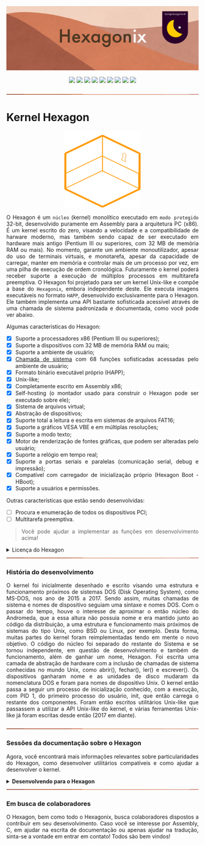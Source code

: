 <p align="center">
<img src="https://github.com/hexagonix/Doc/blob/main/Img/banner.png">
</p>

<div align="center">

![](https://img.shields.io/github/license/hexagonix/Hexagon.svg)
![](https://img.shields.io/github/stars/hexagonix/Hexagon.svg)
![](https://img.shields.io/github/issues/hexagonix/Hexagon.svg)
![](https://img.shields.io/github/issues-closed/hexagonix/Hexagon.svg)
![](https://img.shields.io/github/issues-pr/hexagonix/Hexagon.svg)
![](https://img.shields.io/github/issues-pr-closed/hexagonix/Hexagon.svg)
![](https://img.shields.io/github/downloads/hexagonix/Hexagon/total.svg)
![](https://img.shields.io/github/release/hexagonix/Hexagon.svg)
[![](https://img.shields.io/twitter/follow/hexagonixOS.svg?style=social&label=Follow%20%40HexagonixOS)](https://twitter.com/hexagonixOS)

</div>

<!-- Vai funcionar como <hr> -->

<img src="https://github.com/hexagonix/Doc/blob/main/Img/hr.png" width="100%" height="2px" />

# Kernel Hexagon

<p align="center">
<img src="https://github.com/hexagonix/Doc/blob/main/Img/LogoHexagon.png" width="200" height="200">
</p>

<div align="justify">

O Hexagon é um `núcleo` (kernel) monolítico executado em `modo protegido` 32-bit, desenvolvido puramente em Assembly para a arquitetura PC (x86). É um kernel escrito do zero, visando a velocidade e a compatibilidade de harware moderno, mas também sendo capaz de ser executado em hardware mais antigo (Pentium III ou superiores, com 32 MB de memória RAM ou mais). No momento, garante um ambiente monoutilizador, apesar do uso de terminais virtuais, e monotarefa, apesar da capacidade de carregar, manter em memória e controlar mais de um processo por vez, em uma pilha de execução de ordem cronológica. Futuramente o kernel poderá receber suporte a execução de múltiplos processos em multitarefa preemptiva. O Hexagon foi projetado para ser um kernel Unix-like e compõe a base do `Hexagonix`, embora independente deste. Ele executa imagens executáveis no formato `HAPP`, desenvolvido exclusivamente para o Hexagon. Ele também implementa uma API bastante sofisticada acessível através de uma chamada de sistema padronizada e documentada, como você pode ver abaixo.

Algumas características do Hexagon:

- [x] Suporte a processadores x86 (Pentium III ou superiores);
- [x] Suporte a dispositivos com 32 MB de memória RAM ou mais;
- [x] Suporte a ambiente de usuário;
- [x] [Chamada de sistema](SYSCALL.pt.md) com 68 funções sofisticadas acessadas pelo ambiente de usuário;
- [x] Formato binário executável próprio (HAPP);
- [x] Unix-like;
- [x] Completamente escrito em Assembly x86;
- [x] Self-hosting (o montador usado para construir o Hexagon pode ser executado sobre ele);
- [x] Sistema de arquivos virtual;
- [x] Abstração de dispositivos;
- [x] Suporte total a leitura e escrita em sistemas de arquivos FAT16;
- [x] Suporte a gráficos VESA VBE e em múltiplas resoluções;
- [x] Suporte a modo texto;
- [x] Motor de renderização de fontes gráficas, que podem ser alteradas pelo usuário;
- [x] Suporte a relógio em tempo real;
- [x] Suporte a portas seriais e paralelas (comunicação serial, debug e impressão);
- [x] Compatível com carregador de inicialização próprio (Hexagon Boot - HBoot);
- [x] Suporte a usuários e permissões.

Outras características que estão sendo desenvolvidas:

- [ ] Procura e enumeração de todos os dispositivos PCI;
- [ ] Multitarefa preemptiva.

> Você pode ajudar a implementar as funções em desenvolvimento acima!

<details title="Licença" align='left'>
<br>
<summary align='left'>Licença do Hexagon</summary>

<div align="justify">

Hexagonix Operating System

BSD 3-Clause License

Copyright (c) 2015-2024, Felipe Miguel Nery Lunkes<br>
All rights reserved.

Redistribution and use in source and binary forms, with or without modification, are permitted provided that the following conditions are met:

Redistributions of source code must retain the above copyright notice, this list of conditions and the following disclaimer.

Redistributions in binary form must reproduce the above copyright notice, this list of conditions and the following disclaimer in the documentation and/or other materials provided with the distribution.

Neither the name of the copyright holder nor the names of its contributors may be used to endorse or promote products derived from this software without specific prior written permission.

THIS SOFTWARE IS PROVIDED BY THE COPYRIGHT HOLDERS AND CONTRIBUTORS "AS IS" AND ANY EXPRESS OR IMPLIED WARRANTIES, INCLUDING, BUT NOT LIMITED TO, THE IMPLIED WARRANTIES OF MERCHANTABILITY AND FITNESS FOR A PARTICULAR PURPOSE ARE DISCLAIMED. IN NO EVENT SHALL THE COPYRIGHT HOLDER OR CONTRIBUTORS BE LIABLE FOR ANY DIRECT, INDIRECT, INCIDENTAL, SPECIAL, EXEMPLARY, OR CONSEQUENTIAL DAMAGES (INCLUDING, BUT NOT LIMITED TO, PROCUREMENT OF SUBSTITUTE GOODS OR SERVICES; LOSS OF USE, DATA, OR PROFITS; OR BUSINESS INTERRUPTION) HOWEVER CAUSED AND ON ANY THEORY OF LIABILITY, WHETHER IN CONTRACT, STRICT LIABILITY, OR TORT (INCLUDING NEGLIGENCE OR OTHERWISE) ARISING IN ANY WAY OUT OF THE USE OF THIS SOFTWARE, EVEN IF ADVISED OF THE POSSIBILITY OF SUCH DAMAGE.

</div>

</details>

</div>

<!-- Vai funcionar como <hr> -->

<img src="https://github.com/hexagonix/Doc/blob/main/Img/hr.png" width="100%" height="2px" />

### História do desenvolvimento

<div align="justify">

O kernel foi inicialmente desenhado e escrito visando uma estrutura e funcionamento próximos de sistemas DOS (Disk Operating System), como MS-DOS, nos ano de 2015 a 2017. Sendo assim, muitas chamadas de sistema e nomes de dispositivo seguiam uma sintaxe e nomes DOS. Com o passar do tempo, houve o interesse de aproximar o então núcleo do Andromeda, que a essa altura não possuia nome e era mantido junto ao código da distribuição, a uma estrutura e funcionamento mais próximos de sistemas do tipo Unix, como BSD ou Linux, por exemplo. Desta forma, muitas partes do kernel foram reimplementadas tendo em mente o novo objetivo. O código do núcleo foi separado do restante do Sistema e se tornou independente, em questão de desenvolvimento e também de funcionamento, além de ganhar um nome, Hexagon. Foi escrita uma camada de abstração de hardware com a inclusão de chamadas de sistema conhecidas no mundo Unix, como abrir(), fechar(), ler() e escrever(). Os dispositivos ganharam nome e as unidades de disco mudaram da nomenclatura DOS e foram para nomes de dispositivo Unix. O kernel então passa a seguir um processo de inicialização conhecido, com a execução, com PID 1, do primeiro processo do usuário, init, que então carrega o restante dos componentes. Foram então escritos utilitários Unix-like que passassem a utilizar a API Unix-like do kernel, e várias ferramentas Unix-like já foram escritas desde então (2017 em diante).

</div>

<!-- Vai funcionar como <hr> -->

<img src="https://github.com/hexagonix/Doc/blob/main/Img/hr.png" width="100%" height="2px" />

### Sessões da documentação sobre o Hexagon

<div align="justify">

Agora, você encontrará mais informações relevantes sobre particularidades do Hexagon, como desenvolver utilitários compatíveis e como ajudar a desenvolver o kernel.

</div>

<details title="Desenvolvendo para o Hexagon" align='left'>
<br>
<summary align='left'><strong>Desenvolvendo para o Hexagon</strong></summary>

<div align="justify">

Nessa sessão, você encontrará a documentação relevante sobre como desenvolver utilitários compatíveis com o Hexagon. Selecione o tópico de seu interesse abaixo. Você também pode sugerir novos tópicos. Basta abrir uma `issue` com a sua proposta.

</div>

<details title="Chamadas de sistema do Hexagon" align='left'>
<br>
<summary align='left'>Chamadas de sistema do Hexagon</summary>

<div align="justify">

O Hexagon implementa uma série de funções que são expostas ao ambiente de usuário, para que possam ser utilizadas pelos desenvolvedores para construir utilitários que utilizem a API do Hexagon. Essa API é acessível atráves de [chamadas de sistema](SYSCALL.pt.md), ou mais facilmente pelas bibliotecas de desenvolvimento compatíveis, como a [libasm](https://github.com/hexagonix/lib).

O número de chamadas de sistema podem variar de acordo com os lançamentos de novas versões do Hexagon, visto que a tendência é que a maioria das funções não críticas sejam movidas para bibliotecas, não permanecendo no núcleo. Entretanto, com a evolução natural do kernel, outras funções e chamadas podem ser implementadas.

Neste momento, existem [68 chamadas de sistema](SYSCALL.pt.md) que são expostas ao ambiente de usuário pelo Hexagon. Para isso, ele implementa um sistema de interrupção que é acessível por qualquer aplicativo através da interrupção 69h (`int 69h`).

O formato de passagem de parâmetros para o manipulador de interrupção do Hexagon é um misto do observado para o implementado no MS-DOS e nos sistemas BSD. Parte dos parâmetros é passado na pilha (como em sistemas BSD), enquanto outros parâmetros são passados por meio dos registradores (como no MS-DOS), da seguinte forma:

* O número da função desejada é `sempre` fornecido ao Hexagon pela pilha;
* Os parâmetros restantes, que servem de entrada para a função solicitada, são fornecidos exclusivamente pelos registradores, observado que cada função aceita parâmetros e registradores definidos.

Um exemplo de chamada de sistema, para finalizar o processo atual em execução, pode ser observado abaixo:

```assembly

    push 4 ;; Solicitar a função 4, de encerrar processo

    mov eax, 0 ;; Informar o código de erro 0

    int 69h ;; Chamar o Hexagon

```

O arquivo `hexagon.s`, presente na biblioteca Hexagonix da [libasm]() especifica todas as chamadas de sistema atualmente suportadas pela versão corrente do Hexagon, bem como lista as saídas e entradas para cada função solicitada. Abaixo você pode observar as chamadas de sistema compatíveis com o Hexagon v1.0, extraídas de `hexagon.s`. Vale lembrar que as chamadas abaixo podem sofrer alterações, então se baseie na libasm para identificar quais chamadas utilizar ao escrever um aplicativo.

```assembly

;;************************************************************************************
;;
;; Serviços de gerenciamento de memória e processos do Hexagonix®
;;
;;************************************************************************************

alocarMemoria = 1      ;; Alocar memória
                       ;; Entrada: EAX - Tamanho da memória solicitada, em bytes
                       ;; Saída: EBX - Ponteiro para a memória alocada

liberarMemoria = 2     ;; Liberar memória
                       ;; Entrada: EBX - Ponteiro para a memória alocada
                       ;; ECX - Tamanho da memória alocada

iniciarProcesso = 3    ;; Carregar programa do disco e o executar
                       ;; Entrada: ESI - Nome do programa; EDI - Argumentos; EAX = 0 se não forem passados argumentos
                       ;; Saída: CF definido em caso de erro ou programa não encontrado

encerrarProcesso = 4   ;; Terminar o processo atualmente em execução
                       ;; Entrada: EAX - Código de erro, caso exista
                       ;; EBX = 0 se apenas terminar a execução; EBX = 0x1234 para manter residente

obterPID = 5           ;; Retorna o indentificador do processo em execução
                       ;; Saída: EAX - PID do processo

usoMemoria = 6         ;; Retorna estatísticas de uso deste recurso, calculados pelo Sistema                                       
                       ;; Saída: EAX - Memória utilizada, em bytes
                       ;; EBX - Memória total disponível para uso, em bytes                        
                       ;; ECX - Memória total disponível para uso, em Mbytes (menos preciso)
                       ;; EDX - Memória reservada para o Hexagon®, em bytes
                       ;; ESI - Memória total alocada (resevada+processos), em kbytes
                                  
obterProcessos = 7     ;; Obtêm os processos presentes na pilha de execução                                       
                       ;; Saída: ESI - Lista de processos; EAX - Número de processos na pilha                                 

obterCodigoErro = 8    ;; Obtém o código retornado pelo último processo em execução.
                       ;; Saída: EAX - Código de erro (0 para sem erro/saída normal)

;;************************************************************************************
;;
;; Serviços de gerenciamento de arquivos e dispositivos do Hexagonix®
;;
;;************************************************************************************

abrir = 9              ;; Abre um canal de leitura/escrita com determinado dispositivo solicitado ou 
                       ;; arquivo comum presente no disco (dispositivos e discos são tratados como
                       ;; arquivos). Em caso de arquivo no disco, um endereço de carregamento deve ser 
                       ;; fornecido.                                                    
                       ;; Entrada: ESI - Ponteiro para o buffer que contêm o nome convencionado
                       ;; EDI - Endereço de carregamento, em caso de arquivo
                       ;; CF definido quando o nome do dispositivo for inválido ou arquivo não existir

escrever = 10          ;; Envia dados para o dispositivo aberto
                       ;; Entrada: SI - Ponteiro com o buffer contendo os dados
                       ;; Saída: CF definido em caso de erro ou nenhum dispositivo aberto
                       ;; Aviso! Futuramente, será utilizada para salvar arquivos.

fechar = 11            ;; Fecha o último dispositivo aberto

;;************************************************************************************
;;
;; Serviços de gerenciamento do Sistema de Arquivos e de volumes do Hexagonix®
;;
;;************************************************************************************

salvarArquivo = 13     ;; Salvar um arquivo no disco
                       ;; Entrada: ESI - Ponteiro para o nome do arquivo; EDI - Ponteiro para o conteúdo
                       ;; Entrada: EAX - Tamanho do arquivo
                       ;; Saída: CF definido em caso de erro ou arquivo já presente
						 
deletarArquivo	= 14   ;; Remover um arquivo do disco
                       ;; Entrada: ESI - Ponteiro para o nome do arquivo
                       ;; Saída: CF definido em caso de erro ou arquivo não existente

listarArquivos	= 15   ;; Obter lista de arquivos		
                       ;; Saída: ESI - Ponteiro para a lista de arquivos; EAX - Total de arquivos
						          
arquivoExiste = 16     ;; Checar se um arquivo existe no disco
                       ;; Entrada: ESI - Nome do arquivo para checar
                       ;; Saída: EAX - Tamanho do arquivo
                       ;; CF definido se o arquivo não existir				

obterDisco = 17        ;; Obtêm o disco utilizado pelo sistema
                       ;; Saída: ESI - Nome do dispositivo	
                       ;;        EDI - Rótulo do volume utilizado								  

;;************************************************************************************
;;
;; Serviços de gerenciamento de usuários do Hexagonix®
;;
;;************************************************************************************

travar = 18            ;; Bloqueia o processo em primeiro plano, impedindo que o mesmo seja terminado
                       ;; pelo usuário utilizando uma tecla especial ou combinação.
                       ;; A tecla F1 é no Hexagonix® a tecla "Matar processo".
                       ;; Esta tecla pode ter sua função removida com o tempo.

destravar = 19         ;; Habilita que o usuário mate o processo em execução pressionando uma tecla especial
                       ;; ou combinação de teclas. A tecla "Matar processo" (F1) se torna habilitada.
                       ;; Esta tecla pode ter sua função removida com o tempo.
								   
definirUsuario = 20    ;; Define um usuário para a sessão.
                       ;; Entrada: EAX - ID do grupo; ESI - Nome do usuário

obterUsuario = 21      ;; Obtêm dados do usuário logado na sessão
                       ;; Saída: EAX - ID do grupo; ESI - Nome do usuário

;;************************************************************************************
;;
;; Serviços oferecidos pelo Hexagonix®
;;
;;************************************************************************************

retornarVersao = 22    ;; Retorna a versão do Sistema para os aplicativos
                       ;; Saída: EAX - Número da versão; EBX - Número da subversão 
                       ;; CH - Caractere de revisão; EDX - Arquitetura
                       ;; ESI - Nome do Kernel 
                       ;; EDI - Build do Kernel

obterAleatorio = 23    ;; Obtêr um número aleatório
                       ;; Entrada: EAX - Máximo
                       ;; Saída: EAX - Número

alimentarAleatorio = 24 ;; Alimentar o gerador do números
                        ;; Entrada: EAX - Número


causarAtraso = 25      ;; Utilizada para causar um atraso (delay), utilizado para adaptar operações
                       ;; de memória, operações de disco e possibilitar leitura da tela por parte
                       ;; do usuário.
                       ;; Entrada: ECX - Tempo em unidades de contagem para causar atraso
 
instalarISR	= 26       ;; Instalar rotina de serviço de interrupção
                       ;; Entrada: EAX - Número da interrupção; ESI - Ponteiro para o manipulador

;;************************************************************************************
;;
;; Serviços de gerenciamento de energia do Hexagonix®
;;
;;************************************************************************************

reiniciarPC = 27       ;; Reiniciar o computador
					
desligarPC = 28        ;; Chama rotina da implementação APM do Hexagonix® para desligar o computador

;;************************************************************************************
;;
;; Serviços de saída em vídeo e gráficos do Hexagonix®
;;
;;************************************************************************************

imprimir = 29          ;; Imprimir um conteúdo definido em um dispositivo de saída
                       ;; Entrada:
                       ;;
                       ;; EAX - Conteúdo numérico, se este for o caso, respeitando os
                       ;;       formatos abaixo designados. Os formatos devem ser informados!
                       ;; ESI - Ponteiro para a string à ser impressa, se este for o caso.		
                       ;; EBX - Tipo de entrada, que pode ser:
                       ;;       01h - Inteiro decimal
                       ;;       02h - Inteiro hexadecimal
                       ;;       03h - Inteiro binário
                       ;;       04h - String        
                       ;; Dica! Utilize os macros no fim do arquivo para utilizar essa função                          							 	

limparTela = 30        ;; Limpa a tela		
						
limparLinha	= 31       ;; Limpa uma linha específica na tela
                       ;; Entrada: AL - Número da linha 
						
NULA  = 32             ;; Função nula, sem retorno ou função
                       ;; Mantida para compatibilidade

rolarTela = 33         ;; Rola a tela para baixo uma linha

definirCursor = 34     ;; Definir cursor em uma posição específica
                       ;; Entrada: DL - X; DH - Y

desenharCaractere = 35 ;; Colocar um pixel na tela
                       ;; Entrada: EAX - X; EBX - Y; EDX - Cor em hexadecimal

desenharBloco = 36     ;; Desenhar um bloco de cor específica
                       ;; Entrada: EAX - X; EBX - Y; ESI - Comprimento
                       ;; Entrada: EDI - Altura; EDX - Cor em hexadecimal

imprimirCaractere = 37 ;; Imprimir caractere na posição do cursor 
                       ;; Entrada: AL - Caractere; EBX - 01h para posicionar cursor					            

definirCor = 38        ;; Definir cor de fundo e primeiro plano
                       ;; Entrada: EAX - Cor da fonte (RGB em hexadecimal)
                       ;; EBX - Cor do plano de fundo (RGB em hexadecimal)
                       ;; ECX - 1234h para alterar o tema padrão para os valores solicitados
                       ;; Em modo texto, apenas preto e branco são permitidos
						 
obterCor = 39          ;; Obter cor de fundo e primeiro plano
                       ;; Saída: EAX - Plano de fundo (RGB em hexadecimal)
                       ;; EBX - Plano de fundo (RGB em hexadecimal)
                       ;; ECX - Cor padrão da fonte, no tema atual
                       ;; EDX - Cor padrão do plano de fundo, no tema atual
                       ;; Em modo texto, apenas preto e branco são permitidos

obterInfoTela = 40     ;; Obter informação da tela
                       ;; Saída: EAX - Resolução X (bits 0..15), Y (bits 16..31),
                       ;; EBX - Colunas (bit 0..7), Linhas (8..15), Bits por pixel (16..23),
                       ;; EDX - Endereço do início do frame de vídeo
                       ;; CF definido em caso de modo texto
										
atualizarTela = 41     ;; Atualizar a memória de vídeo com o conteúdo do Buffer
								
definirResolucao = 42  ;; Utilizado para definir a resolução à ser utilizada no vídeo
                       ;; Entrada: EAX - Número relativo a resolução à ser utilizada
                       ;;       1 - Resolução de 800x600 pixels
                       ;;       2 - Resolução de 1024x768 pixels 	
                       ;;       3 - Alterar para modo texto	

obterResolucao = 43    ;; Utilizado para obter o código relativo à resolução utilizada 
                       ;; no vídeo padrão
                       ;; Saída: EAX - Número relativo a resolução atualmente utilizada
                       ;;       1 - Resolução de 800x600 pixels
                       ;;       2 - Resolução de 1024x768 pixels
								   
obterCursor	= 44       ;; Obter posição do cursor
                       ;; Saída: DL - X, DH - Y
						            		

;;************************************************************************************
;;
;; Serviços de manipulação de teclado PS/2 do Hexagonix®
;;
;;************************************************************************************

aguardarTeclado	= 45   ;; Esperar pelo pressionamento de uma tecla no teclado
                       ;; Saída: AL - Caratere; AH - Scan code
							  
obterString	= 46       ;; Obter string do teclado
                       ;; Entrada: AL - Máximo de caracteres para receber
                       ;; EBX - Presença ou não de eco durante a digitação - 1234h
                       ;; para desativar o eco e <> 1234h para ativar
                       ;; Saída: ESI - String
						 
obterEstadoTeclas = 47 ;; Obter status das teclas especiais
                       ;; Saída: EAX - Status das teclas especiais
                       ;; 
                       ;; Formato:
                       ;;
                       ;; bit 0: Tecla Control
                       ;; bit 1: Tecla Shift
                       ;; bit 2-31: Reservado

alterarFonte = 48      ;; Altera a fonte padrão de exibição do sistema
                       ;; Entrada: ESI - Ponteiro para o buffer contendo o nome do arquivo
                       ;; que contêm a fonte compatível com o Sistema Operacional Hexagonix®
                       ;; Saída: CF definido em caso de arquivo não encontrado	                                        							  

alterarLeiaute = 49    ;; Altera o leiaute do teclado
                       ;; Entrada: ESI - Arquivo contendo um leiaute de teclado válido

;;************************************************************************************
;;
;; Serviços de manipulação de mouse PS/2 do Hexagonix®
;;
;;************************************************************************************

aguardarMouse = 50     ;; Aguardar por evento do mouse
                       ;; Saída: EAX - X; EBX - Y; EDX - Botões

obterMouse = 51        ;; Obter posição atual do mouse e estado dos botões
                       ;; Saída: EAX - X; EBX - Y; EDX - Botões

definirMouse = 52      ;; Definir nova posição do mouse
                       ;; Entrada: EAX - X; EBX Y

;;************************************************************************************
;;
;; Serviços de manipulação e conversão de dados do Hexagonix®
;;
;;************************************************************************************

compararPalavrasString = 53 ;; Comparar primeiras words de duas strings 
                            ;; Entrada: ESI - Primeira string; EDI - Segunda string 
                            ;; Saída: CF definido se iguais

removerCaractereString = 54 ;; Remover um caractere de uma posição específica na string 
                            ;; Entrada: ESI - String; EAX - Posição do caractere

inserirCaractere = 55       ;; Inserir um caractere em posição específica da string
                            ;; Entrada: ESI - String; EDX - Caractere para inserir; AL - Caractere para inserir
								  
tamanhoString = 56          ;; Onter o tamanho de uma string 
                            ;; Entrada: ESI - String. 
                            ;; Saída: AX - Tamanho da string

compararString = 57         ;; Comparar duas strings 
                            ;; Entrada: ESI - Primeira string; EDI - Segunda string 
                            ;; Saída: CF definido se as duas forem iguais

stringParaMaiusculo = 58    ;; Converter string para maiúsculo
                            ;; Entrada: ESI - String

stringParaMinusculo	= 59    ;; Converter string para minúsculo 
                            ;; Entrada: ESI - String 

cortarString = 60           ;; Remover espaços em branco da string
                            ;; Entrada: ESI - String.

encontrarCaractere = 61     ;; Encontrar caractere específico na string
                            ;; Entrada: ESI - String, AL - caractere para encontrar
                            ;; Saída: EAX - Número de ocorrências do caractere
                            ;; CF definido se caractere não encontrado
							  
stringParaInt = 62          ;; Converter um número string para número inteiro
                            ;; Entrada: ESI - String
                            ;; Saída: EAX - Inteiro
                            ;; CF definido em caso e número inválido

paraString = 63             ;; Converte um número inteiro em uma string
                            ;; Entrada: EAX - Inteiro à ser convertido
                            ;; Saída: ESI - Ponteiro para o buffer contendo o conteúdo	

;;************************************************************************************
;;
;;  Serviços de saída por som do Hexagonix®
;;
;;************************************************************************************	

emitirSom = 64         ;; Toca um tom no alto-falante interno do computador
                       ;; Entrada: AX - Frequência à ser reproduzida

desligarSom = 65       ;; Desliga o alto-falante interno do computador, interrompendo
                       ;; qualquer emissão de som em progresso								  

;;************************************************************************************
;;
;;  Serviços de mensagens do Hexagonix®
;;
;;************************************************************************************	

enviarMensagemHexagon = 66 ;; Envia uma mensagem de alta prioridade do Hexagon
                           ;; Entrada: ESI - Mensagem
                           ;;          EAX - Código de erro, se houver
                           ;;          EBX - Prioridade 

;;************************************************************************************						

;;************************************************************************************
;;
;;  Serviço de relógio em tempo real do Hexagon®
;;
;;************************************************************************************	

retornarData = 67      ;; Retorna informações de relógio em tempo real em formato
                       ;; ASCII (String). Conversão para número pode ser necessária
                       ;; Saída: EAX - Dia, em ASCII
                       ;;        EBX - Mês, em ASCII
                       ;;        ECX - Século, em ASCII
                       ;;        EDX - Ano, em ASCII

retornarHora = 68      ;; Retorna informações de relógio em tempo real em formato
                       ;; ASCII (String). Conversão para número pode ser necessária
                       ;;        EAX - Hora, em ASCII
                       ;;        EBX - Minuto, em ASCII
                       ;;        ECX - Segundo, em ASCII

;;************************************************************************************

```

Na próxima sessão você poderá obter mais informações sobre como desenvolver um aplicativo simples (modo texto) para o Hexagonix, utilizando os serviços do Hexagon, bibliotecas da libasm e macros que facilitam o disparo de chamadas de sistema.

</div>

</details>

<details title="O formato executável HAPP" align='left'>
<br>
<summary align='left'>O formato executável HAPP</summary>

<div align="justify">

O formato de imagem executável HAPP foi desenvolvida para o Hexagon para permitir o desenvolvimento de imagens que possam ser verificadas e validadas quanto a arquitetura e versões mínimas do kernel necessárias para a correta execução. O cabeçalho também armazena informações importantes, permitindo ao desenvolvedor adicionar diretamente um ponto de entrada, independente de onde ele esteja no interior da imagem, algo que deveria ser redirecionado anteriormente, quando a imagem executável era no formato binário puro. A imagem HAPP também permite validar se a imagem a ser carregada é realmente uma imagem executável, impedindo então que arquivos não suportados sejam executados, mesmo que não se tratem sequer de arquivos executáveis. Também permite que o sistema verifique as dependências do código, como a já citada arquitetura, bem como os números de versão do Hexagon, que devem ser iguais ou superiores ao mínimo especificado pelo cabeçalho. Todas as imagens HAPP devem apresentar este cabeçalho completo, incluindo as sessões reservadas, a fim de funcionarem corretamente em versões posteriores do Sistema. As imagens HAPP são sempre 32-bit.

Em linguagem Assembly, a linguagem de desenvolvimento do sistema, o cabeçalho, em sua especificação 2.0:

```assembly
cabecalhoAPP:

.assinatura:      db "HAPP" ;; Assinatura
.arquitetura:     db 01h    ;; Arquitetura (i386 = 01h)
.versaoMinima:    db 1      ;; Versão mínima do Hexagon
.subversaoMinima: db 00     ;; Subversão mínima do Hexagon
.pontoEntrada:    dd        ;; Offset do ponto de entrada (referência à função principal aqui)
.tipoImagem:      db 01h    ;; Tipo de imagem executável (executável = 01h)
.reservado0:      dd 0      ;; Reservado (Dword)
.reservado1:      db 0      ;; Reservado (Byte)
.reservado2:      db 0      ;; Reservado (Byte)
.reservado3:      db 0      ;; Reservado (Byte)
.reservado4:      dd 0      ;; Reservado (Dword)
.reservado5:      dd 0      ;; Reservado (Dword)
.reservado6:      dd 0      ;; Reservado (Dword)
.reservado7:      db 0      ;; Reservado (Byte)
.reservado8:      dw 0      ;; Reservado (Word)
.reservado9:      dw 0      ;; Reservado (Word)
.reservado10:     dw 0      ;; Reservado (Word)
```

Abaixo, uma implementação de um pequeno aplicativo escrito como exemplo, que utiliza o cabeçalho e chamadas de sistema do Hexagon, escrito em linguagem Assembly x86 em sintaxe Intel e montada com o auxílio do flat assembler (FASM). Este aplicativo envia uma mensagem ao terminal e se encerra em seguida.

```assembly
;; Este é um template para a construção de um app de modo texto para 
;; o Hexagonix!
;;
;; Escrito por Felipe Miguel Nery Lunkes em 04/12/2020
;;
;; Voce pode gerar uma imagem HAPP executável utilizando o montador
;; FASM. Para isso, utilize a linha de comando abaixo:
;;
;; fasmX tapp.asm
;;       ou
;; fasmX tapp.asm tapp.app

use32

cabecalhoAPP:

.assinatura:      db "HAPP"    ;; Assinatura
.arquitetura:     db 01h       ;; Arquitetura (i386 = 01h)
.versaoMinima:    db 1         ;; Versão mínima do Hexagon
.subversaoMinima: db 00        ;; Subversão mínima do Hexagon
.pontoEntrada:    dd inicioAPP ;; Offset do ponto de entrada
.tipoImagem:      db 01h       ;; Imagem executável
.reservado0:      dd 0         ;; Reservado (Dword)
.reservado1:      db 0         ;; Reservado (Byte)
.reservado2:      db 0         ;; Reservado (Byte)
.reservado3:      db 0         ;; Reservado (Byte)
.reservado4:      dd 0         ;; Reservado (Dword)
.reservado5:      dd 0         ;; Reservado (Dword)
.reservado6:      dd 0         ;; Reservado (Dword)
.reservado7:      db 0         ;; Reservado (Byte)
.reservado8:      dw 0         ;; Reservado (Word)
.reservado9:      dw 0         ;; Reservado (Word)
.reservado10:     dw 0         ;; Reservado (Word)

;;*************************************************************

include "hexagon.s" ;; Incluir as chamadas de sistema
include "macros.s"  ;; Inclui macros

;;*************************************************************

;; Variaveis e constantes

msg: db 10, 10, "Este e um template com um exemplo de aplicativo HAPP simples!", 10, 0

;;*************************************************************

;; Ponto de entrada

inicioAPP:

    mov esi, msg

    imprimirString ;; Aqui temos um macro que configura e chama uma função da API

    Hexagonix encerrarProcesso ;; Outro macro que solicita qual chamada realizar
``` 

</div>

</details>

</details>

<!-- Vai funcionar como <hr> -->

<img src="https://github.com/hexagonix/Doc/blob/main/Img/hr.png" width="100%" height="2px" />

### Em busca de colaboradores

<div align="justify">

O Hexagon, bem como todo o Hexagonix, busca colaboradores dispostos a contribuir em seu desenvolvimento. Caso você se interesse por Assembly, C, em ajudar na escrita de documentação ou apenas ajudar na tradução, sinta-se a vontade em entrar em contato! Todos são bem vindos!

</div>

<!--

Versão deste arquivo: 2.0

-->
